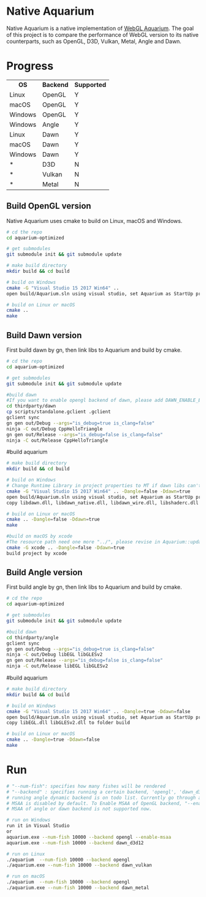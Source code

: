 #  Native Aquarium
Native Aquarium is a native implementation of [WebGL Aquarium](https://github.com/WebGLSamples/WebGLSamples.github.io). The goal of this project is to compare the performance of WebGL version to its native counterparts, such as OpenGL, D3D, Vulkan, Metal, Angle and Dawn.

# Progress
<table>
  <tr align=center>
    <td><strong>OS</td>
    <td><strong>Backend</td>
    <td><strong>Supported</td>
  </tr>
  <tr align=left>
    <td>Linux</td>
    <td>OpenGL</td>
    <td>Y</td>
  </tr>
  <tr align=left>
    <td>macOS</td>
    <td>OpenGL</td>
    <td>Y</td>
  </tr>
  <tr align=left>
    <td>Windows</td>
    <td>OpenGL</td>
    <td>Y</td>
  </tr>
  <tr align=left>
    <td>Windows</td>
    <td>Angle</td>
    <td>Y</td>
  </tr>
  <tr align=left>
    <td>Linux</td>
    <td>Dawn</td>
    <td>Y</td>
  </tr>
  <tr align=left>
    <td>macOS</td>
    <td>Dawn</td>
    <td>Y</td>
  </tr>
  <tr align=left>
    <td>Windows</td>
    <td>Dawn</td>
    <td>Y</td>
  </tr>
  <tr align=left>
    <td>*</td>
    <td>D3D</td>
    <td>N</td>
  </tr>
  <tr align=left>
    <td>*</td>
    <td>Vulkan</td>
    <td>N</td>
  </tr>
  <tr align=left>
    <td>*</td>
    <td>Metal</td>
    <td>N</td>
  </tr>
</table>


## Build OpenGL version

Native Aquarium uses cmake to build on Linux, macOS and Windows.
```sh
# cd the repo
cd aquarium-optimized

# get submodules
git submodule init && git submodule update

# make build directory
mkdir build && cd build

# build on Windows
cmake -G "Visual Studio 15 2017 Win64" ..
open build/Aquarium.sln using visual studio, set Aquarium as StartUp project and build

# build on Linux or macOS
cmake ..
make
```

## Build Dawn version
First build dawn by gn, then link libs to Aquarium and build by cmake.
```sh
# cd the repo
cd aquarium-optimized

# get submodules
git submodule init && git submodule update

#build dawn
#If you want to enable opengl backend of dawn, please add DAWN_ENABLE_BACKEND_OPENGL to args.gn
cd thirdparty/dawn
cp scripts/standalone.gclient .gclient
gclient sync
gn gen out/Debug --args="is_debug=true is_clang=false"
ninja -C out/Debug CppHelloTriangle
gn gen out/Release --args="is_debug=false is_clang=false"
ninja -C out/Release CppHelloTriangle
```
#build aquarium
```sh
# make build directory
mkdir build && cd build

# build on Windows
# Change Runtime Library in project properties to MT if dawn libs can't be linked
cmake -G "Visual Studio 15 2017 Win64" .. -Dangle=false -Ddawn=true
open build/Aquarium.sln using visual studio, set Aquarium as StartUp project and build
copy libdawn.dll, libdawn_native.dll, libdawn_wire.dll, libshaderc.dll to folder build

# build on Linux or macOS
cmake .. -Dangle=false -Ddawn=true
make

#build on macOS by xcode
#The resource path need one more "../", please revise in Aquarium::updateUrls
cmake -G xcode .. -Dangle=false -Ddawn=true
build project by xcode
```

## Build Angle version
First build angle by gn, then link libs to Aquarium and build by cmake.
```sh
# cd the repo
cd aquarium-optimized

# get submodules
git submodule init && git submodule update

#build dawn
cd thirdparty/angle
gclient sync
gn gen out/Debug --args="is_debug=true is_clang=false"
ninja -C out/Debug libEGL libGLESv2
gn gen out/Release --args="is_debug=false is_clang=false"
ninja -C out/Release libEGL libGLESv2
```
#build aquarium
```sh
# make build directory
mkdir build && cd build

# build on Windows
cmake -G "Visual Studio 15 2017 Win64" .. -Dangle=true -Ddawn=false
open build/Aquarium.sln using visual studio, set Aquarium as StartUp project and build
copy libEGL.dll libGLESv2.dll to folder build

# build on Linux or macOS
cmake .. -Dangle=true -Ddawn=false
make
```

# Run
```sh
# "--num-fish": specifies how many fishes will be rendered
# "--backend" : specifies running a certain backend, 'opengl', 'dawn_d3d12', 'dawn_vulkan', 'dawn_metal', 'dawn_opengl'
# running angle dynamic backend is on todo list. Currently go through angle path by option 'opengl' if angle is linked into the project
# MSAA is disabled by default. To Enable MSAA of OpenGL backend, "--enable-msaa", 4 samples.
# MSAA of angle or dawn backend is not supported now.

# run on Windows
run it in Visual Studio
or
aquarium.exe --num-fish 10000 --backend opengl --enable-msaa
aquarium.exe --num-fish 10000 --backend dawn_d3d12

# run on Linux
./aquarium  --num-fish 10000 --backend opengl
./aquarium.exe --num-fish 10000 --backend dawn_vulkan

# run on macOS
./aquarium  --num-fish 10000 --backend opengl
./aquarium.exe --num-fish 10000 --backend dawn_metal
```
